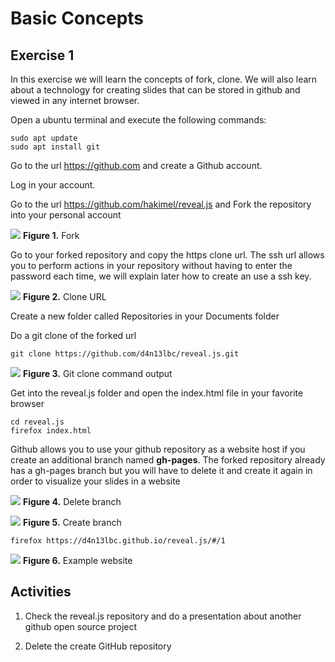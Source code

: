 # Basic Concepts

## Exercise 1

In this exercise we will learn the concepts
of fork, clone. We will also learn about a technology for creating slides that can be stored in github and viewed in any internet browser.

Open a ubuntu terminal and execute the following commands:
```
sudo apt update
sudo apt install git
```

Go to the url https://github.com and create a Github account.

Log in your account.

Go to the url https://github.com/hakimel/reveal.js and Fork the repository into your personal account

![][1]
**Figure 1.** Fork

Go to your forked repository and copy the https clone url. The ssh url allows you to perform actions in your repository without having to enter the password each time, we will explain later how to create an use a ssh key.

![][2]
**Figure 2.** Clone URL

Create a new folder called Repositories in your Documents folder

Do a git clone of the forked url
```
git clone https://github.com/d4n13lbc/reveal.js.git
```

![][3]
**Figure 3.** Git clone command output

Get into the reveal.js folder and open the index.html file in your favorite browser

```
cd reveal.js
firefox index.html
```

Github allows you to use your github repository as a website host if you create an additional branch named **gh-pages**. The forked repository already has a gh-pages branch but you will have to delete it and create it again in order to visualize your slides in a website

![][4]
**Figure 4.** Delete branch

![][5]
**Figure 5.** Create branch

```
firefox https://d4n13lbc.github.io/reveal.js/#/1
```

![][6]
**Figure 6.** Example website

##  Activities
1. Check the reveal.js repository and do a presentation about another github open source project

1. Delete the create GitHub repository

[1]: images/0_fork.png
[2]: images/1_clone_url.png
[3]: images/2_git_clone.png
[4]: images/3_delete_branch.png
[5]: images/4_create_branch.png
[6]: images/5_example_website.png
